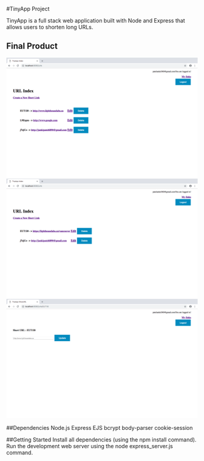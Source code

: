 #TinyApp Project

TinyApp is a full stack web application built with Node and Express that allows users to shorten long URLs.

## Final Product
!["Screenshot of url-page"](https://github.com/jankilighthouse/w2d2/blob/master/docs/url-page.png)
!["Screenshot of urls-delete"](https://github.com/jankilighthouse/w2d2/blob/master/docs/urls-delete.png)
!["Screenshot of urls-update"](https://github.com/jankilighthouse/w2d2/blob/master/docs/urls-update.png)



##Dependencies
Node.js
Express
EJS
bcrypt
body-parser
cookie-session

##Getting Started
Install all dependencies (using the npm install command).
Run the development web server using the node express_server.js command.

